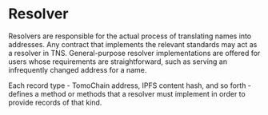 # Resolver
Resolvers are responsible for the actual process of translating names into addresses. Any contract that implements the relevant standards may act as a resolver in TNS. General-purpose resolver implementations are offered for users whose requirements are straightforward, such as serving an infrequently changed address for a name.

Each record type - TomoChain address, IPFS content hash, and so forth - defines a method or methods that a resolver must implement in order to provide records of that kind. 
